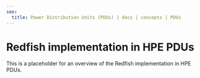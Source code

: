 ```yaml
---
seo:
  title: Power Distribution Units (PDUs) | docs | concepts | PDUs
---
```


# Redfish implementation in HPE PDUs

This is a placeholder for an overview of the Redfish implementation in HPE PDUs.
